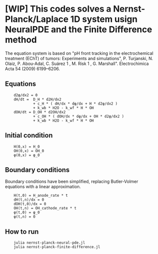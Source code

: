 # [WIP] This codes solves a Nernst-Planck/Laplace 1D system usign NeuralPDE and the Finite Difference method

The equation system is based on "pH front tracking in the electrochemical treatment (EChT) of tumors: Experiments and simulations", 
P. Turjanski, N. Olaiz, P. Abou-Adal, C. Suárez 1 , M. Risk 1 , G. Marshall". Electrochimica Acta 54 (2009) 6199–6206.

##   Equations

        d2φ/dx2 = 0
        dH/dt =  D_H * d2H/dx2 
                 + c_H * ( dH/dx * dφ/dx + H * d2φ/dx2 )
                 + k_wb * H2O - k_wf * H * OH
        dOH/dt = D_OH * d2OH/dx2
                 + c_OH * ( dOH/dx * dφ/dx + OH * d2φ/dx2 )
                 + k_wb * H2O - k_wf * H * OH

##   Initial condition
        H(0,x) = H_0
        OH(0,x) = OH_0
        φ(0,x) = φ_0

##   Boundary conditions

Boundary conditions have been simplified, replacing Butler-Volmer equations with a linear approximation.

        H(t,0) = H_anode_rate * t
        dH(t,n)/dx = 0
        dOH(t,0)/dx = 0
        OH(t,n) = OH_cathode_rate * t
        φ(t,0) = φ_0
        φ(t,n) = 0

##   How to run
        julia nernst-planck-neural-pde.jl
        julia nernst-planck-finite-difference.jl
